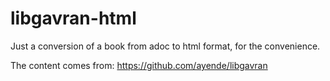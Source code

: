 # libgavran-html
Just a conversion of a book from adoc to html format, for the convenience.

The content comes from: https://github.com/ayende/libgavran